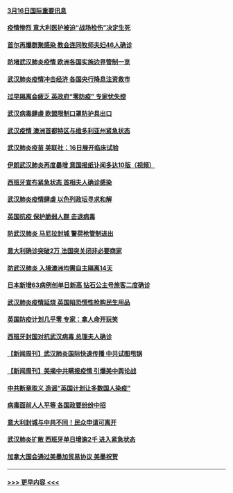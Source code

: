 #### [3月16日国际重要讯息](../pages/prog202/a102800558.md?t=03161031) 
#### [疫情惨烈 意大利医护被迫“战场检伤”决定生死](../pages/prog202/a102800580.md?t=03161031) 
#### [首尔再爆群聚感染 教会连同牧师夫妇46人确诊](../pages/prog202/a102800526.md?t=03161031) 
#### [防堵武汉肺炎疫情 欧洲各国实施边界管制一览](../pages/prog202/a102800492.md?t=03161031) 
#### [武汉肺炎疫情冲击经济 各国央行降息注资救市](../pages/prog202/a102800477.md?t=03161031) 
#### [过早隔离会疲乏 英政府“零防疫” 专家忧失控](../pages/prog202/a102800434.md?t=03161031) 
#### [武汉病毒肆虐 欧盟限制口罩防护具出口](../pages/prog202/a102800413.md?t=03161031) 
#### [武汉疫情 澳洲首都特区与维多利亚州紧急状态](../pages/prog202/a102800391.md?t=03161031) 
#### [武汉肺炎疫苗 美联社：16日展开临床试验](../pages/prog202/a102800374.md?t=03161031) 
#### [伊朗武汉肺炎再度暴增 意国报纸讣闻多达10版（视频）](../pages/prog202/a102800192.md?t=03161031) 
#### [西班牙宣布紧急状态 首相夫人确诊感染](../pages/prog202/a102800168.md?t=03161031) 
#### [武汉肺炎疫情肆虐 以色列政坛寻求和解](../pages/prog202/a102800151.md?t=03161031) 
#### [英国抗疫 保护脆弱人群 击退病毒](../pages/prog202/a102800145.md?t=03161031) 
#### [防武汉肺炎 马尼拉封城 警荷枪管制进出](../pages/prog202/a102800083.md?t=03161031) 
#### [意大利确诊突破2万 法国突关闭非必要商家](../pages/prog202/a102800071.md?t=03161031) 
#### [防武汉肺炎 入境澳洲均需自主隔离14天](../pages/prog202/a102800049.md?t=03161031) 
#### [日本新增63病例创单日新高 钻石公主号旅客二度确诊](../pages/prog202/a102800002.md?t=03161031) 
#### [武汉肺炎疫情延烧 英国陷恐慌性抢购民生用品](../pages/prog202/a102799980.md?t=03161031) 
#### [英国防疫计划几乎零 专家：拿人命开玩笑](../pages/prog202/a102799943.md?t=03161031) 
#### [西班牙封国对抗武汉病毒 总理夫人确诊](../pages/prog202/a102799930.md?t=03161031) 
#### [【新闻周刊】武汉肺炎国际快速传播 中共试图甩锅](../pages/prog202/a102799845.md?t=03161031) 
#### [【新闻周刊】美揭中共瞒报疫情  引爆美中舆论战](../pages/prog202/a102799836.md?t=03161031) 
#### [中共断章取义 造谣“英国计划让多数国人染疫”](../pages/prog202/a102799810.md?t=03161031) 
#### [病毒面前人人平等 各国政要纷纷中招](../pages/prog202/a102799720.md?t=03161031) 
#### [意大利封城与中共不同！民众申请可离开](../pages/prog202/a102799706.md?t=03161031) 
#### [武汉肺炎扩散 西班牙单日增逾2千 进入紧急状态](../pages/prog202/a102799649.md?t=03161031) 
#### [加拿大国会通过美墨加贸易协议  美墨祝贺](../pages/prog202/a102799636.md?t=03161031) 

----
#### [ >>> 更早内容 <<< ](../indexes/prog202-earlier.md)
